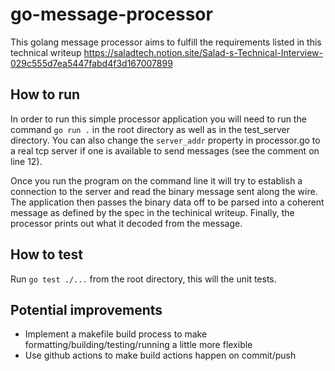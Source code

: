 # go-message-processor
This golang message processor aims to fulfill the requirements listed in this technical writeup https://saladtech.notion.site/Salad-s-Technical-Interview-029c555d7ea5447fabd4f3d167007899


## How to run

In order to run this simple processor application you will need to run the command `go run .` in the root directory as well as in the test_server directory. You can also change the `server_addr` property in processor.go to a real tcp server if one is available to send messages (see the comment on line 12).

 Once you run the program on the command line it will try to establish a connection to the server and read the binary message sent along the wire. The application then passes the binary data off to be parsed into a coherent message as defined by the spec in the techinical writeup. Finally, the processor prints out what it decoded from the message.

 ## How to test

Run `go test ./...` from the root directory, this will the unit tests.

## Potential improvements

* Implement a makefile build process to make formatting/building/testing/running a little more flexible
* Use github actions to make build actions happen on commit/push
